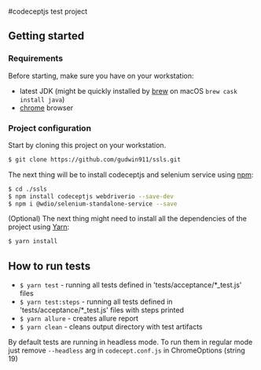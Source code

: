 #codeceptjs test project

## Getting started

### Requirements

Before starting, make sure you have on your workstation:
- latest JDK (might be quickly installed by [brew](https://brew.sh/) on macOS `brew cask install java`)
- [chrome](http://www.google.com/chrome) browser

### Project configuration

Start by cloning this project on your workstation.

```bash
$ git clone https://github.com/gudwin911/ssls.git
```

The next thing will be to install codeceptjs and selenium service using [npm](https://www.npmjs.com/get-npm):
```bash
$ cd ./ssls
$ npm install codeceptjs webdriverio --save-dev
$ npm i @wdio/selenium-standalone-service --save
```

(Optional) The next thing might need to install all the dependencies of the project using [Yarn](https://yarnpkg.com/en/):
```bash
$ yarn install
```

## How to run tests
* `$ yarn test` - running all tests defined in 'tests/acceptance/*_test.js' files
* `$ yarn test:steps` - running all tests defined in 'tests/acceptance/*_test.js' files with steps printed 
* `$ yarn allure` - creates allure report
* `$ yarn clean` - cleans output directory with test artifacts

By default tests are running in headless mode. To run them in regular mode just remove `--headless` arg in `codecept.conf.js` in ChromeOptions (string 19)
